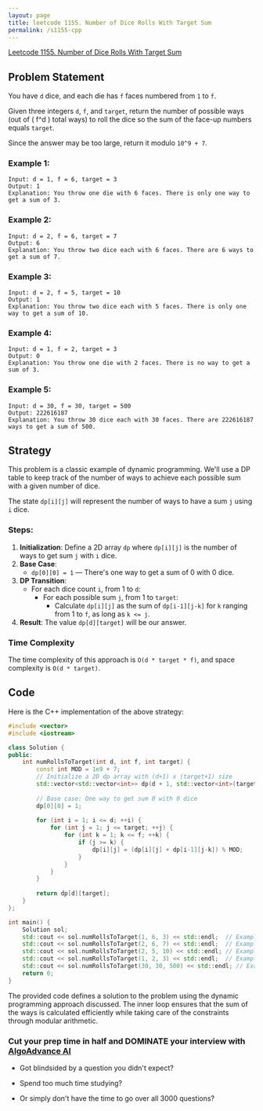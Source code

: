 ```yaml
---
layout: page
title: leetcode 1155. Number of Dice Rolls With Target Sum
permalink: /s1155-cpp
---
```

[Leetcode 1155. Number of Dice Rolls With Target Sum](https://algoadvance.github.io/algoadvance/l1155)
## Problem Statement

You have `d` dice, and each die has `f` faces numbered from `1` to `f`.

Given three integers `d`, `f`, and `target`, return the number of possible ways (out of \( f^d \) total ways) to roll the dice so the sum of the face-up numbers equals `target`.

Since the answer may be too large, return it modulo `10^9 + 7`.

### Example 1:
```
Input: d = 1, f = 6, target = 3
Output: 1
Explanation: You throw one die with 6 faces. There is only one way to get a sum of 3.
```

### Example 2:
```
Input: d = 2, f = 6, target = 7
Output: 6
Explanation: You throw two dice each with 6 faces. There are 6 ways to get a sum of 7.
```

### Example 3:
```
Input: d = 2, f = 5, target = 10
Output: 1
Explanation: You throw two dice each with 5 faces. There is only one way to get a sum of 10.
```

### Example 4:
```
Input: d = 1, f = 2, target = 3
Output: 0
Explanation: You throw one die with 2 faces. There is no way to get a sum of 3.
```

### Example 5:
```
Input: d = 30, f = 30, target = 500
Output: 222616187
Explanation: You throw 30 dice each with 30 faces. There are 222616187 ways to get a sum of 500.
```

## Strategy

This problem is a classic example of dynamic programming. We'll use a DP table to keep track of the number of ways to achieve each possible sum with a given number of dice.

The state `dp[i][j]` will represent the number of ways to have a sum `j` using `i` dice.

### Steps:
1. **Initialization**: Define a 2D array `dp` where `dp[i][j]` is the number of ways to get sum `j` with `i` dice.
2. **Base Case**:
    - `dp[0][0] = 1` — There's one way to get a sum of 0 with 0 dice.
3. **DP Transition**:
    - For each dice count `i`, from 1 to `d`:
      - For each possible sum `j`, from 1 to `target`:
        - Calculate `dp[i][j]` as the sum of `dp[i-1][j-k]` for `k` ranging from 1 to `f`, as long as `k <= j`.
4. **Result**: The value `dp[d][target]` will be our answer.

### Time Complexity

The time complexity of this approach is `O(d * target * f)`, and space complexity is `O(d * target)`.

## Code

Here is the C++ implementation of the above strategy:

```cpp
#include <vector>
#include <iostream>

class Solution {
public:
    int numRollsToTarget(int d, int f, int target) {
        const int MOD = 1e9 + 7;
        // Initialize a 2D dp array with (d+1) x (target+1) size
        std::vector<std::vector<int>> dp(d + 1, std::vector<int>(target + 1, 0));
        
        // Base case: One way to get sum 0 with 0 dice
        dp[0][0] = 1;
        
        for (int i = 1; i <= d; ++i) {
            for (int j = 1; j <= target; ++j) {
                for (int k = 1; k <= f; ++k) {
                    if (j >= k) {
                        dp[i][j] = (dp[i][j] + dp[i-1][j-k]) % MOD;
                    }
                }
            }
        }
        
        return dp[d][target];
    }
};

int main() {
    Solution sol;
    std::cout << sol.numRollsToTarget(1, 6, 3) << std::endl;  // Example 1
    std::cout << sol.numRollsToTarget(2, 6, 7) << std::endl;  // Example 2
    std::cout << sol.numRollsToTarget(2, 5, 10) << std::endl; // Example 3
    std::cout << sol.numRollsToTarget(1, 2, 3) << std::endl;  // Example 4
    std::cout << sol.numRollsToTarget(30, 30, 500) << std::endl; // Example 5
    return 0;
}
```

The provided code defines a solution to the problem using the dynamic programming approach discussed. The inner loop ensures that the sum of the ways is calculated efficiently while taking care of the constraints through modular arithmetic.


### Cut your prep time in half and DOMINATE your interview with [AlgoAdvance AI](https://algoAdvance.com)

- Got blindsided by a question you didn't expect?

- Spend too much time studying?

- Or simply don't have the time to go over all 3000 questions?

